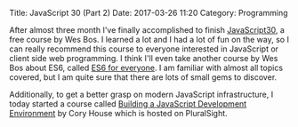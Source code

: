 Title: JavaScript 30 (Part 2)
Date: 2017-03-26 11:20
Category: Programming

After almost three month I've finally accomplished to finish [JavaScript30](https://javascript30.com), a free course by Wes Bos. I learned a lot and I had a lot of fun on the way, so I can really recommend this course to everyone interested in JavaScript or client side web programming. I think I'll even take another course by Wes Bos about ES6, called [ES6 for everyone](https://es6.io/). I am familiar with almost all topics covered, but I am quite sure that there are lots of small gems to discover. 

Additionally, to get a better grasp on modern JavaScript infrastructure, I today started a course called [Building a JavaScript Development Environment](https://www.pluralsight.com/courses/javascript-development-environment) by Cory House which is hosted on PluralSight. 